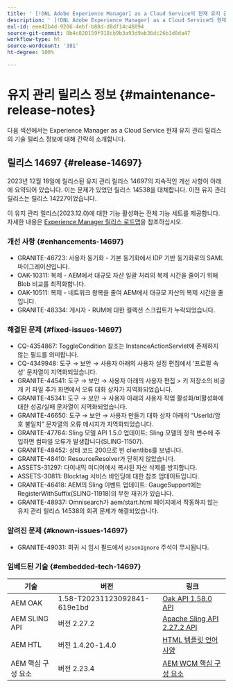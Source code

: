 ```yaml
---
title: ' [!DNL Adobe Experience Manager] as a Cloud Service의 현재 유지 관리 릴리스 정보입니다.'
description: ' [!DNL Adobe Experience Manager] as a Cloud Service의 현재 유지 관리 릴리스 정보입니다.'
exl-id: eee42b4d-9206-4ebf-b88d-d8df14c46094
source-git-commit: 0b4c820159f918cb9b3a93d9ab36dc26b1d8da47
workflow-type: ht
source-wordcount: '381'
ht-degree: 100%

---
```


# 유지 관리 릴리스 정보 {#maintenance-release-notes}

다음 섹션에서는 Experience Manager as a Cloud Service 현재 유지 관리 릴리스의 기술 릴리스 정보에 대해 간략히 소개합니다.

## 릴리스 14697 {#release-14697}

2023년 12월 18일에 릴리스된 유지 관리 릴리스 14697의 지속적인 개선 사항이 아래에 요약되어 있습니다. 이는 문제가 있었던 릴리스 14538을 대체합니다. 이전 유지 관리 릴리스는 릴리스 14227이었습니다.

이 유지 관리 릴리스(2023.12.0)에 대한 기능 활성화는 전체 기능 세트를 제공합니다. 자세한 내용은 [Experience Manager 릴리스 로드맵](https://experienceleague.adobe.com/docs/experience-manager-release-information/aem-release-updates/update-releases-roadmap.html)을 참조하십시오.

### 개선 사항 {#enhancements-14697}

* GRANITE-46723: 사용자 동기화 - 기본 동기화에서 IDP 기반 동기화로의 SAML 마이그레이션입니다.
* OAK-10311: 복제 - AEM에서 대규모 자산 일괄 처리의 복제 시간을 줄이기 위해 Blob 비교를 최적화합니다.
* OAK-10511: 복제 - 네트워크 왕복을 줄여 AEM에서 대규모 자산의 복제 시간을 줄입니다.
* GRANITE-48334: 게시자 - RUM에 대한 컬렉션 스크립트가 누락되었습니다.

### 해결된 문제 {#fixed-issues-14697}

* CQ-4354867: ToggleCondition 참조는 InstanceActionServlet에 존재하지 않는 필드를 의미합니다.
* CQ-4349948: 도구 → 보안 → 사용자 아래의 사용자 설정 편집에서 &#39;프로필 속성&#39; 문자열이 지역화되었습니다.
* GRANITE-44541: 도구 → 보안 → 사용자 아래의 사용자 편집 > 키 저장소의 비공개 키 파일 추가 화면에서 오류 대화 상자가 지역화되었습니다.
* GRANITE-45341: 도구 → 보안 → 사용자 아래의 사용자 작업 활성화/비활성화에 대한 성공/실패 문자열이 지역화되었습니다.
* GRANITE-46650: 도구 → 보안 → 사용자 만들기 대화 상자 아래의 “UserId/암호 불일치” 문자열의 오류 메시지가 지역화되었습니다.
* GRANITE-47764: Sling 모델 API 1.5.0 업데이트: Sling 모델의 정적 변수에 주입하면 컴파일 오류가 발생합니다(SLING-11507).
* GRANITE-48452: 상태 코드 200으로 빈 clientlibs를 보냅니다.
* GRANITE-48410: ResourceResolver가 닫히지 않았습니다.
* ASSETS-31297: 다이내믹 미디어에서 복사된 자산 삭제를 방지합니다.
* ASSETS-30811: Blocktag 서비스 바인딩에 대한 참조 업데이트입니다.
* GRANITE-46418: AEM의 Sling 이벤트 업데이트: GaugeSupport에는 RegisterWithSuffix(SLING-11918)의 무한 재귀가 있습니다.
* GRANITE-48937: Omnisearch가 aem/start.html 페이지에서 작동하지 않는 유지 관리 릴리스 14538의 회귀 문제가 해결되었습니다.

### 알려진 문제 {#known-issues-14697}

* GRANITE-49031: 회귀 시 임시 필드에서 `@JsonIgnore` 주석이 무시됩니다.

### 임베드된 기술 {#embedded-tech-14697}

| 기술 | 버전 | 링크 |
|---|---|---|
| AEM OAK | 1.58-T20231123092841-619e1bd | [Oak API 1.58.0 API](https://www.javadoc.io/doc/org.apache.jackrabbit/oak-api/1.58.0/index.html) |
| AEM SLING API | 버전 2.27.2 | [Apache Sling API 2.27.2 API](https://www.javadoc.io/doc/org.apache.sling/org.apache.sling.api/latest/index.html) |
| AEM HTL | 버전 1.4.20-1.4.0 | [HTML 템플릿 언어 사양](https://github.com/adobe/htl-spec) |
| AEM 핵심 구성 요소 | 버전 2.23.4 | [AEM WCM 핵심 구성 요소](https://github.com/adobe/aem-core-wcm-components) |
